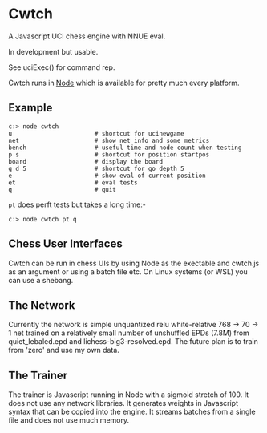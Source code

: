 # Cwtch

A Javascript UCI chess engine with NNUE eval.

In development but usable. 

See uciExec() for command rep.

Cwtch runs in [Node](https://nodejs.org/en) which is available for pretty much every platform.

## Example

```
c:> node cwtch
u                       # shortcut for ucinewgame
net                     # show net info and some metrics
bench                   # useful time and node count when testing
p s                     # shortcut for position startpos
board                   # display the board
g d 5                   # shortcut for go depth 5
e                       # show eval of current position 
et                      # eval tests
q                       # quit
```
`pt` does perft tests but takes a long time:-
```
c:> node cwtch pt q
```
## Chess User Interfaces

Cwtch can be run in chess UIs by using Node as the exectable and cwtch.js as an argument or using a batch file etc. On Linux systems (or WSL) you can use a shebang.

## The Network

Currently the network is simple unquantized relu white-relative 768 -> 70 -> 1 net trained on a relatively small number of unshuffled EPDs (7.8M) from quiet_lebaled.epd and lichess-big3-resolved.epd. The future plan is to train from 'zero' and use my own data.

## The Trainer

The trainer is Javascript running in Node with a sigmoid stretch of 100. It does not use any network libraries. It generates weights in Javascript syntax that can be copied into the engine. It streams batches from a single file and does not use much memory.





